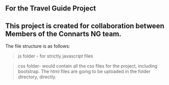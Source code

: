 ## For the Travel Guide Project

  This project is created for collaboration between Members of the Connarts NG team.
---
The file structure is as follows:
> js folder - for strictly javascript files

>css folder- would contain all the css files for the project, including bootstrap.
>The html files are going to be uploaded in the folder directory, directly. 